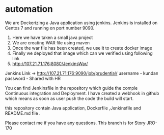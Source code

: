 # automation

We are Dockerizing a Java application using jenkins. Jenkins is installed on Centos 7 and running on port number 9090.
1) Here we have taken a small java project
2) We are creating WAR file using maven
3) Once the war file has been created, we use it to create docker image 
4) Finally we deployed that image which can we verified using following link 
5) http://107.21.71.176:8080/JenkinsWar/

Jenkins Link -> http://107.21.71.176:9090/job/prudential/
username - kundan
password - Shared with HR

You can find Jenkinsfile in the repository which guide the comple Continuous integration and Deployment.
I have created a webhook in github which means as soon as user push the code the build will start. 


this repository contain Java application, Dockerfile ,Jenkinsfile and README.md file .

Please contact me if you have any questions.
This branch is for Story JRO-170
